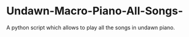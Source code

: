 # Undawn-Macro-Piano-All-Songs-

A python script which allows to play all the songs in undawn piano.
